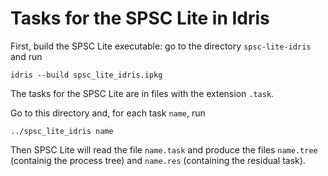 # Tasks for the SPSC Lite in Idris

First, build the SPSC Lite executable: go to the directory
`spsc-lite-idris` and run
```
idris --build spsc_lite_idris.ipkg
```

The tasks for the SPSC Lite are in files with the extension `.task`.

Go to this directory and, for each task `name`, run
```
../spsc_lite_idris name
```
Then SPSC Lite will read the file `name.task` and produce the files
`name.tree` (containig the process tree) and `name.res`
(containing the residual task).
